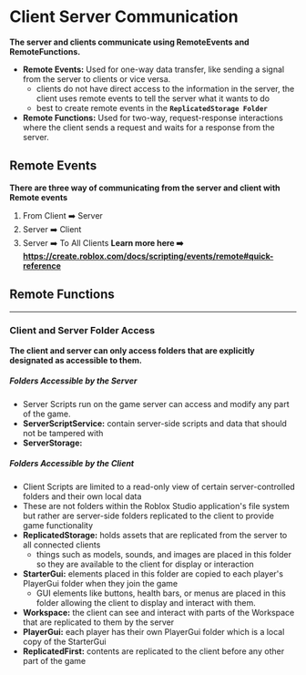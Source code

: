# Client Server Communication
**The server and clients communicate using RemoteEvents and RemoteFunctions.**
- **Remote Events:** Used for one-way data transfer, like sending a signal from the server to clients or vice versa.
    - clients do not have direct access to the information in the server, the client uses remote events
    to tell the server what it wants to do 
    - best to create remote events in the **`ReplicatedStorage Folder`**
- **Remote Functions:** Used for two-way, request-response interactions where the client sends a request and waits for a response from the server. 

## Remote Events
**There are three way of communicating from the server and client with Remote events**
1. From Client ➡️ Server
2. Server ➡️ Client
3. Server ➡️ To All Clients
**Learn more here ➡️ https://create.roblox.com/docs/scripting/events/remote#quick-reference**

## Remote Functions
____________________________________________________________________

### Client and Server Folder Access
**The client and server can only access folders that are explicitly designated as accessible to them.**

#####  Folders Accessible by the Server
- Server Scripts run on the game server can access and modify any part of the game. 
- **ServerScriptService:** contain server-side scripts and data that should not be tampered with
- **ServerStorage:**

##### Folders Accessible by the Client
- Client Scripts are limited to a read-only view of certain server-controlled folders and their own local data
- These are not folders within the Roblox Studio application's file system but rather are server-side folders replicated to the client to provide game functionality
- **ReplicatedStorage:** holds assets that are replicated from the server to all connected clients
    - things such as models, sounds, and images are placed in this folder so they are available to the client for display or interaction
- **StarterGui:** elements placed in this folder are copied to each player's PlayerGui folder when they join the game
    - GUI elements like buttons, health bars, or menus are placed in this folder allowing the client to display and interact with them. 
- **Workspace:** the client can see and interact with parts of the Workspace that are replicated to them by the server
- **PlayerGui:** each player has their own PlayerGui folder which is a local copy of the StarterGui 
- **ReplicatedFirst:** contents are replicated to the client before any other part of the game


